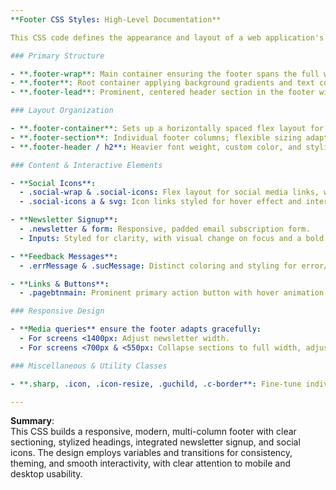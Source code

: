 ```yaml
---
**Footer CSS Styles: High-Level Documentation**

This CSS code defines the appearance and layout of a web application's footer component, focusing on responsiveness, clarity, and modern UI style. The stylesheet relies on CSS variables defined in a `root.css` file for consistent theming.

### Primary Structure

- **.footer-wrap**: Main container ensuring the footer spans the full width, prevents horizontal scroll, and hides the scrollbar for aesthetic purposes.
- **.footer**: Root container applying background gradients and text color, stretching to 100% width.
- **.footer-lead**: Prominent, centered header section in the footer with padding, gap spacing, limited max-width, rounded corners, and a vertical stack layout.

### Layout Organization

- **.footer-container**: Sets up a horizontally spaced flex layout for footer content, wrapping as needed.
- **.footer-section**: Individual footer columns; flexible sizing adapts to screen size, with inner headings and content.
- **.footer-header / h2**: Heavier font weight, custom color, and styling for headings, actionable via cursor.

### Content & Interactive Elements

- **Social Icons**: 
  - .social-wrap & .social-icons: Flex layout for social media links, with spacing and alignment.
  - .social-icons a & svg: Icon links styled for hover effect and interactivity.

- **Newsletter Signup**:
  - .newsletter & form: Responsive, padded email subscription form.
  - Inputs: Styled for clarity, with visual change on focus and a bold submit button that matches the theme.

- **Feedback Messages**:
  - .errMessage & .sucMessage: Distinct coloring and styling for error/success notifications, shown only when not empty for visibility.

- **Links & Buttons**:
  - .pagebtnmain: Prominent primary action button with hover animation and style transitions.

### Responsive Design

- **Media queries** ensure the footer adapts gracefully:
  - For screens <1400px: Adjust newsletter width.
  - For screens <700px & <550px: Collapse sections to full width, adjust padding, spacing, and stacking to suit mobile devices.

### Miscellaneous & Utility Classes

- **.sharp, .icon, .icon-resize, .guchild, .c-border**: Fine-tune individual icon appearance, font sizes, or text emphasis, e.g., for branding or legal info display.

---
```


**Summary**:  
This CSS builds a responsive, modern, multi-column footer with clear sectioning, stylized headings, integrated newsletter signup, and social icons. The design employs variables and transitions for consistency, theming, and smooth interactivity, with clear attention to mobile and desktop usability.
